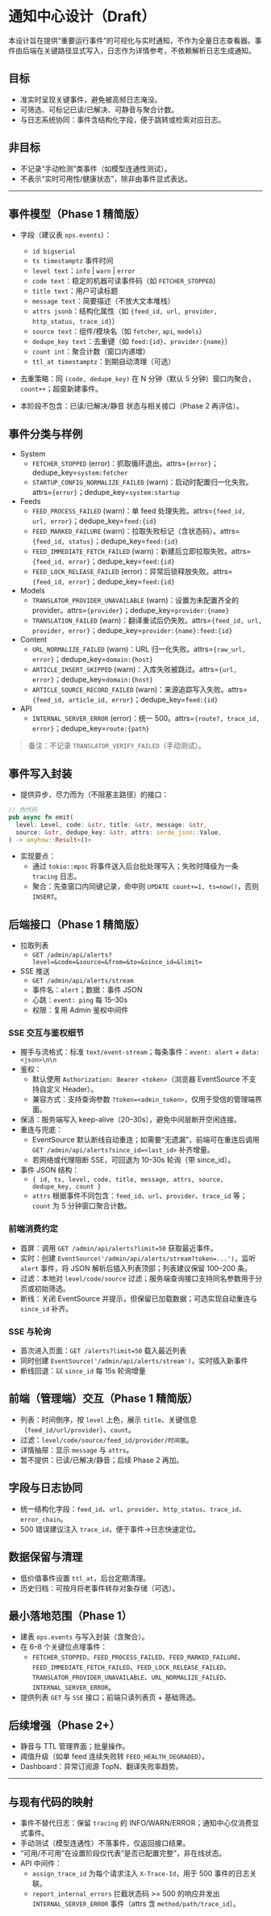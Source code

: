 # 通知中心设计（Draft）

本设计旨在提供“重要运行事件”的可视化与实时通知，不作为全量日志查看器。事件由后端在关键路径显式写入，日志作为详情参考，不依赖解析日志生成通知。

## 目标
- 准实时呈现关键事件，避免被高频日志淹没。
- 可筛选、可标记已读/已解决、可静音与聚合计数。
- 与日志系统协同：事件含结构化字段，便于跳转或检索对应日志。

## 非目标
- 不记录“手动检测”类事件（如模型连通性测试）。
- 不表示“实时可用性/健康状态”，除非由事件显式表达。

---

## 事件模型（Phase 1 精简版）
- 字段（建议表 `ops.events`）：
  - `id bigserial`
  - `ts timestamptz` 事件时间
  - `level text`：`info` | `warn` | `error`
  - `code text`：稳定的机器可读事件码（如 `FETCHER_STOPPED`）
  - `title text`：用户可读标题
  - `message text`：简要描述（不放大文本堆栈）
  - `attrs jsonb`：结构化属性（如 `{feed_id, url, provider, http_status, trace_id}`）
  - `source text`：组件/模块名（如 `fetcher`, `api`, `models`）
  - `dedupe_key text`：去重键（如 `feed:{id}`、`provider:{name}`）
  - `count int`：聚合计数（窗口内递增）
  - `ttl_at timestamptz`：到期自动清理（可选）

- 去重策略：同 `(code, dedupe_key)` 在 N 分钟（默认 5 分钟）窗口内聚合，`count++`；超窗新建事件。

- 本阶段不包含：已读/已解决/静音 状态与相关接口（Phase 2 再评估）。

## 事件分类与样例
- System
  - `FETCHER_STOPPED` (error)：抓取循环退出。attrs=`{error}`；dedupe_key=`system:fetcher`
  - `STARTUP_CONFIG_NORMALIZE_FAILED` (warn)：启动时配置归一化失败。attrs=`{error}`；dedupe_key=`system:startup`
- Feeds
  - `FEED_PROCESS_FAILED` (warn)：单 feed 处理失败。attrs=`{feed_id, url, error}`；dedupe_key=`feed:{id}`
  - `FEED_MARKED_FAILURE` (warn)：拉取失败标记（含状态码）。attrs=`{feed_id, status}`；dedupe_key=`feed:{id}`
  - `FEED_IMMEDIATE_FETCH_FAILED` (warn)：新建后立即拉取失败。attrs=`{feed_id, error}`；dedupe_key=`feed:{id}`
  - `FEED_LOCK_RELEASE_FAILED` (error)：异常后锁释放失败。attrs=`{feed_id, error}`；dedupe_key=`feed:{id}`
- Models
  - `TRANSLATOR_PROVIDER_UNAVAILABLE` (warn)：设置为未配置齐全的 provider。attrs=`{provider}`；dedupe_key=`provider:{name}`
  - `TRANSLATION_FAILED` (warn)：翻译重试后仍失败。attrs=`{feed_id, url, provider, error}`；dedupe_key=`provider:{name}:feed:{id}`
- Content
  - `URL_NORMALIZE_FAILED` (warn)：URL 归一化失败。attrs=`{raw_url, error}`；dedupe_key=`domain:{host}`
  - `ARTICLE_INSERT_SKIPPED` (warn)：入库失败被跳过。attrs=`{url, error}`；dedupe_key=`domain:{host}`
  - `ARTICLE_SOURCE_RECORD_FAILED` (warn)：来源追踪写入失败。attrs=`{feed_id, article_id, error}`；dedupe_key=`feed:{id}`
- API
  - `INTERNAL_SERVER_ERROR` (error)：统一 500。attrs=`{route?, trace_id, error}`；dedupe_key=`route:{path}`

> 备注：不记录 `TRANSLATOR_VERIFY_FAILED`（手动测试）。

## 事件写入封装
- 提供异步、尽力而为（不阻塞主路径）的接口：

```rust
// 伪代码
pub async fn emit(
  level: Level, code: &str, title: &str, message: &str,
  source: &str, dedupe_key: &str, attrs: serde_json::Value,
) -> anyhow::Result<()>
```

- 实现要点：
  - 通过 `tokio::mpsc` 将事件送入后台批处理写入；失败时降级为一条 `tracing` 日志。
  - 聚合：先查窗口内同键记录，命中则 `UPDATE count+=1, ts=now()`，否则 `INSERT`。

## 后端接口（Phase 1 精简版）
- 拉取列表
  - `GET /admin/api/alerts?level=&code=&source=&from=&to=&since_id=&limit=`
- SSE 推送
  - `GET /admin/api/alerts/stream`
  - 事件名：`alert`；数据：事件 JSON
  - 心跳：`event: ping` 每 15–30s
  - 权限：复用 Admin 鉴权中间件

### SSE 交互与鉴权细节
- 握手与流格式：标准 `text/event-stream`；每条事件：`event: alert` + `data: <json>\n\n`
- 鉴权：
  - 默认使用 `Authorization: Bearer <token>`（浏览器 EventSource 不支持自定义 Header）。
  - 兼容方式：支持查询参数 `?token=<admin_token>`，仅用于受信的管理端界面。
- 保活：服务端写入 keep-alive（20–30s），避免中间层断开空闲连接。
- 重连与兜底：
  - EventSource 默认断线自动重连；如需要“无遗漏”，前端可在重连后调用 `GET /admin/api/alerts?since_id=<last_id>` 补齐增量。
  - 若网络或代理阻断 SSE，可回退为 10–30s 轮询（带 since_id）。
- 事件 JSON 结构：
  - `{ id, ts, level, code, title, message, attrs, source, dedupe_key, count }`
  - `attrs` 根据事件不同包含：`feed_id`、`url`、`provider`、`trace_id` 等；`count` 为 5 分钟窗口聚合计数。

### 前端消费约定
- 首屏：调用 `GET /admin/api/alerts?limit=50` 获取最近事件。
- 实时：创建 `EventSource('/admin/api/alerts/stream?token=...')`，监听 `alert` 事件，将 JSON 解析后插入列表顶部；列表建议保留 100–200 条。
- 过滤：本地对 `level/code/source` 过滤；服务端查询接口支持同名参数用于分页或初始筛选。
- 断线：关闭 EventSource 并提示，但保留已加载数据；可选实现自动重连与 `since_id` 补齐。

### SSE 与轮询
- 首次进入页面：`GET /alerts?limit=50` 载入最近列表
- 同时创建 `EventSource('/admin/api/alerts/stream')`，实时插入新事件
- 断线回退：以 `since_id` 每 15s 轮询增量

## 前端（管理端）交互（Phase 1 精简版）
- 列表：时间倒序，按 `level` 上色，展示 `title`、关键信息（`feed_id/url/provider`）、`count`。
- 过滤：`level/code/source/feed_id/provider/时间窗`。
- 详情抽屉：显示 `message` 与 `attrs`。
- 暂不提供：已读/已解决/静音；后续 Phase 2 再加。

## 字段与日志协同
- 统一结构化字段：`feed_id`、`url`、`provider`、`http_status`、`trace_id`、`error_chain`。
- 500 错误建议注入 `trace_id`，便于事件→日志快速定位。

## 数据保留与清理
- 低价值事件设置 `ttl_at`，后台定期清理。
- 历史归档：可按月将老事件转存对象存储（可选）。

## 最小落地范围（Phase 1）
- 建表 `ops.events` 与写入封装（含聚合）。
- 在 6–8 个关键位点埋事件：
  - `FETCHER_STOPPED`、`FEED_PROCESS_FAILED`、`FEED_MARKED_FAILURE`、
    `FEED_IMMEDIATE_FETCH_FAILED`、`FEED_LOCK_RELEASE_FAILED`、
    `TRANSLATOR_PROVIDER_UNAVAILABLE`、`URL_NORMALIZE_FAILED`、`INTERNAL_SERVER_ERROR`。
- 提供列表 `GET` 与 `SSE` 接口；前端只读列表页 + 基础筛选。

## 后续增强（Phase 2+）
- 静音与 TTL 管理界面；批量操作。
- 阈值升级（如单 feed 连续失败转 `FEED_HEALTH_DEGRADED`）。
- Dashboard：异常订阅源 TopN、翻译失败率趋势。

---

## 与现有代码的映射
- 事件不替代日志：保留 `tracing` 的 INFO/WARN/ERROR；通知中心仅消费显式事件。
- 手动测试（模型连通性）不落事件，仅返回接口结果。
- “可用/不可用”在设置阶段仅代表“是否已配置完整”，非在线状态。
 - API 中间件：
   - `assign_trace_id` 为每个请求注入 `X-Trace-Id`，用于 500 事件的日志关联。
   - `report_internal_errors` 拦截状态码 >= 500 的响应并发出 `INTERNAL_SERVER_ERROR` 事件（attrs 含 `method/path/trace_id`）。
